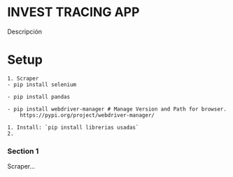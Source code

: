 # INVEST TRACING APP

Descripción

# Setup

    1. Scraper
    - pip install selenium

    - pip install pandas

    - pip install webdriver-manager # Manage Version and Path for browser.
        https://pypi.org/project/webdriver-manager/

    1. Install: `pip install librerias usadas`
    2.

### Section 1

Scraper...
